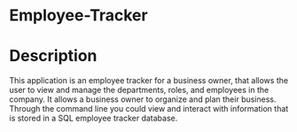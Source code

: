 # Employee-Tracker



# Description
This application is an employee tracker for a business owner, that allows the user to view and manage the departments, roles, and employees in the company. It allows a business owner to organize and plan their business. Through the command line you could view and interact with information that is stored in a SQL employee tracker database.

